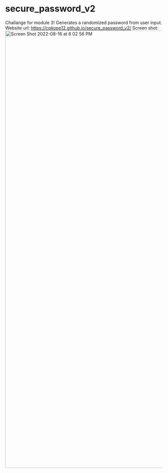 # secure_password_v2
Challange for module 3!
Generates a randomized password from user input.
Website url: https://cpkopp12.github.io/secure_password_v2/
Screen shot:
<img width="1398" alt="Screen Shot 2022-08-16 at 6 02 56 PM" src="https://user-images.githubusercontent.com/109633516/184993299-92e1bce0-b911-4bc1-9cb2-c2cbb65db6e5.png">

